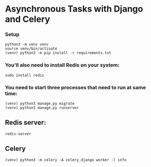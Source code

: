 <h1> Asynchronous Tasks with Django and Celery</h1>

<h3> Setup </h3>

```
python3 -m venv venv 
source venv/bin/activate
(venv) python3 -m pip install -r requirements.txt
```
<h3>You'll also need to install Redis on your system: </h3>


```
sudo install redis
```



<h3> You need to start three processes that need to run at same time: </h3>

```
(venv) python3 manage.py migrate
(venv) python3 manage.py runserver
```

<h2> Redis server:</h2>

```
redis-server
```
<h2>Celery </h2>

```
(venv) python3 -m celery -A celery_django worker -l info
```


